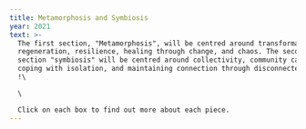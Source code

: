 ```yaml
---
title: Metamorphosis and Symbiosis
year: 2021
text: >-
  The first section, "Metamorphosis", will be centred around transformation,
  regeneration, resilience, healing through change, and chaos. The second
  section "symbiosis" will be centred around collectivity, community care,
  coping with isolation, and maintaining connection through disconnected times
  !\

  \

  Click on each box to find out more about each piece.
---
```


